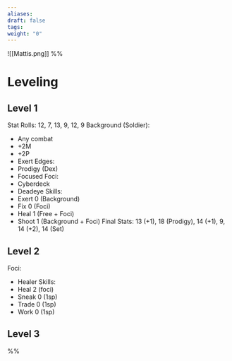 ```yaml
---
aliases: 
draft: false
tags: 
weight: "0"
---
```

![[Mattis.png]]
%%
# Leveling
## Level 1
Stat Rolls: 12, 7, 13, 9, 12, 9
Background (Soldier):
- Any combat
- +2M
- +2P
- Exert
Edges:
- Prodigy (Dex)
- Focused
Foci:
- Cyberdeck
- Deadeye 
Skills:
- Exert 0 (Background)
- Fix 0 (Foci)
- Heal 1 (Free + Foci)
- Shoot 1 (Background + Foci)
Final Stats: 13 (+1), 18 (Prodigy), 14 (+1), 9, 14 (+2), 14 (Set)
## Level 2
Foci:
- Healer
Skills:
- Heal 2 (foci)
- Sneak 0 (1sp)
- Trade 0 (1sp)
- Work 0 (1sp)
## Level 3

%%